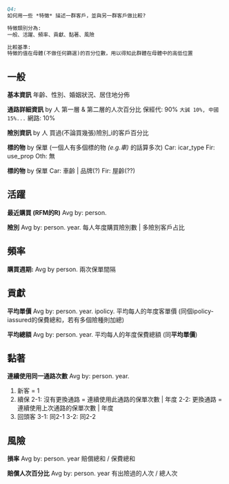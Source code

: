 ```markdown
Q4:
如何用一些 *特徵* 描述一群客戶，並與另一群客戶做比較?

特徵類別分為:
一般、活躍、頻率、貢獻、黏著、風險

比較基準:
特徵的值在母體(不做任何篩選)的百分位數，用以得知此群體在母體中的高低位置

```
## 一般
**基本資訊**
年齡、性別、婚姻狀況、居住地分佈

**通路詳細資訊** by 人
第一層 & 第二層的人次百分比
保經代: 90% ```大誠 10%, 中國 15%...```
網路: 10%

**險別資訊** by 人
買過(不論買幾張)險別_i的客戶百分比

**標的物** by 保單 (一個人有多個標的物 *(e.g.車)* 的話算多次)
Car: icar_type
Fir: use_prop
Oth: 無

**標的物** by 保單
Car: 車齡 | 品牌(?)
Fir: 屋齡(??)


## 活躍
**最近購買 (RFM的R)** Avg by: person.

**險別** Avg by: person. year.
每人年度購買險別數 | 多險別客戶占比

## 頻率
**購買週期:** Avg by person.
兩次保單間隔

## 貢獻
**平均單價**  Avg by: person. year. ipolicy.
平均每人的年度客單價
(同個ipolicy-iassured的保費總和，若有多個險種則加總)

**平均總額** Avg by: person. year.
平均每人的年度保費總額
(同**平均單價**)

## 黏著
**連續使用同一通路次數** Avg by: person. year.
1. 新客 = 1
2. 續保
  2-1: 沒有更換通路 = 連續使用此通路的保單次數 | 年度
  2-2: 更換通路 = 連續使用上次通路的保單次數 | 年度
3. 回頭客
  3-1: 同2-1
  3-2: 同2-2


## 風險

**損率** Avg by: person. year
賠償總和 / 保費總和

**賠償人次百分比** Avg by: person. year
有出險過的人次 / 總人次
